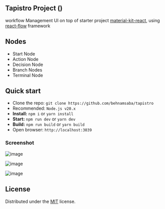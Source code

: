 ## Tapistro Project ()

workflow Management UI on top of starter project [material-kit-react](https://github.com/minimal-ui-kit/material-kit-react), using [react-flow](https://github.com/xyflow/xyflow) framework


## Nodes

- Start Node
- Action Node
- Decision Node
- Branch Nodes
- Terminal Node

## Quick start

- Clone the repo: `git clone https://github.com/behnamsaba/tapistro`
- Recommended: `Node.js v20.x`
- **Install:** `npm i` or `yarn install`
- **Start:** `npm run dev` or `yarn dev`
- **Build:** `npm run build` or `yarn build`
- Open browser: `http://localhost:3039`

### Screenshot

![image](https://github.com/user-attachments/assets/3670c965-4814-4b5b-8911-af164a94e92d)

![image](https://github.com/user-attachments/assets/17004bfd-4899-437a-bb82-3a92fae2b278)

![image](https://github.com/user-attachments/assets/fe2b4e5d-e19c-468b-b5d7-d101a6b3a52b)


## License

Distributed under the [MIT](https://github.com/minimal-ui-kit/minimal.free/blob/main/LICENSE.md) license.
